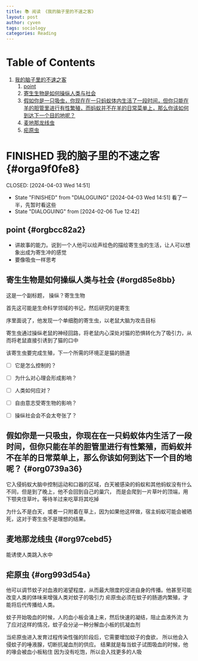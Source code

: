 ```yaml
---
title: 📚 阅读 《我的脑子里的不速之客》
layout: post
author: cyven
tags: sociology
categories: Reading
---
```




# Table of Contents

1.  [我的脑子里的不速之客](#orga9f0fe8)
    1.  [point](#orgbcc82a2)
    2.  [寄生生物是如何操纵人类与社会](#orgd85e8bb)
    3.  [假如你是一只吸虫，你现在在一只蚂蚁体内生活了一段时间，但你只能在羊的胆管里进行有性繁殖，而蚂蚁并不在羊的日常菜单上，那么你该如何到达下一个目的地呢？](#org0739a36)
    4.  [麦地那龙线虫](#org97cebd5)
    5.  [疟原虫](#org993d54a)



# FINISHED 我的脑子里的不速之客 {#orga9f0fe8}

<p><span class="timestamp-wrapper"><span class="timestamp-kwd">CLOSED:</span> <span class="timestamp">[2024-04-03 Wed 14:51]</span></span></p>

-   State "FINISHED"   from "DIALOGUING" <span class="timestamp-wrapper"><span class="timestamp">[2024-04-03 Wed 14:51] </span></span>
    看了一半，先暂时看这些
-   State "DIALOGUING" from              <span class="timestamp-wrapper"><span class="timestamp">[2024-02-06 Tue 12:42]</span></span>




## point {#orgbcc82a2}

-   讲故事的能力。说到一个人他可以绘声绘色的描绘寄生虫的生活，让人可以想象出成为寄生冲的感觉
-   要像吸虫一样思考




## 寄生生物是如何操纵人类与社会 {#orgd85e8bb}

这是一个副标题，
操纵？寄生生物

首先这可能是生命科学领域的书记，然后研究的是寄生

序里面说了，他发现一个单细胞的寄生虫，以老鼠大脑为攻击目标

寄生虫通过操纵老鼠的神经回路，将老鼠内心深处对猫的恐惧转化为了吸引力，从而将老鼠直接引诱到了猫的口中

该寄生虫要完成生殖，下一个所需的环境正是猫的肠道

-   [ ] 它是怎么控制的？
-   [ ] 为什么对心理会形成影响？
-   [ ] 人类如何应对？
-   [ ] 自由意志受寄生物的影响？
-   [ ] 操纵社会会不会太夸张了？




## 假如你是一只吸虫，你现在在一只蚂蚁体内生活了一段时间，但你只能在羊的胆管里进行有性繁殖，而蚂蚁并不在羊的日常菜单上，那么你该如何到达下一个目的地呢？ {#org0739a36}

它入侵蚂蚁大脑中控制运动和口器的区域，白天被感染的蚂蚁和其他蚂蚁没有什么不同，但是到了晚上，他不会回到自己的巢穴，
而是会爬到一片草叶的顶端，用下颚夹住草叶。等待羊过来吃草将其吃掉

为什么不是白天，或者一只附着在草上，因为如果他这样做，宿主蚂蚁可能会被晒死，这对于寄生虫不是理想的结果。




## 麦地那龙线虫 {#org97cebd5}

能诱使人类跳入水中




## 疟原虫 {#org993d54a}

他可以调节蚊子对血液的渴望程度，从而最大限度的促进自身的传播。他甚至可能改变人类的体味来增强人类对蚊子的吸引力
疟原虫必须在蚊子的肠道内繁殖，才能将后代传播给人类。

蚊子开始吸血的时候，人的血小板会涌上来，然后快速的凝结，阻止血液外流
为了应对这样的情况，蚊子会分泌一种分解血小板的抗凝血剂

当疟原虫进入发育过程传染性强的阶段后，它需要增加蚊子的食欲，
所以他会入侵蚊子的唾液腺，切断抗凝血剂的供应。
结果就是每当蚊子试图吸血的时候，他的喙会被血小板粘住
因为没有吃饱，所以会入找更多的人吸
